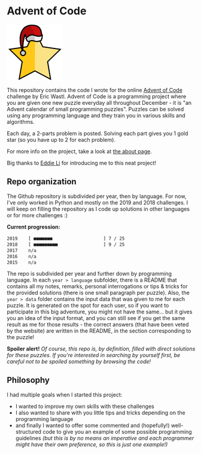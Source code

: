 # Advent of Code

<img src="resources/icon.png" width="150" height="150" />

This repository contains the code I wrote for the online [Advent of Code](https://adventofcode.com) challenge by Eric Wastl. Advent of Code is a programming project where you are given one new puzzle everyday all throughout
December - it is "an Advent calendar of small programming puzzles". Puzzles can be solved using any programming language and they train you in various skills and algorithms.

Each day, a 2-parts problem is posted. Solving each part gives you 1 gold star (so you have up to 2 for each problem).

For more info on the project, take a look at [the about page](https://adventofcode.com/2019/about).

Big thanks to [Eddie Li](https://github.com/xdl) for introducing me to this neat project!

## Repo organization
The Github repository is subdivided per year, then by language. For now, I've only worked in Python and mostly on
the 2019 and 2018 challenges. I will keep on filling the repository as I code up solutions in other languages or for more challenges :)

**Current progression:**

```
2019    [ ■■■■■■■                   ] 7 / 25
2018    [ ■■■■■■■■■                 ] 9 / 25
2017    n/a
2016    n/a
2015    n/a
```

The repo is subdivided per year and further down by programming language. In each ``year > language`` subfolder, there is a README that contains all my notes, remarks, personal interrogations or tips & tricks for the provided solutions (there is one small paragraph per puzzle). Also, the ``year > data`` folder contains the input data that was given to me for each puzzle. It is generated on the spot for each user, so if you want to participate in this big adventure, you might not have the same... but it gives you an idea of the input format, and you can still see if you get the same result as me for those results - the correct answers (that have been veted by the website) are written in the README, in the section corresponding to the puzzle!

**Spoiler alert!**
*Of course, this repo is, by definition, filled with direct solutions for these puzzles. If you're interested in searching by yourself first, be careful not to be spoiled something by browsing the code!*

## Philosophy
I had multiple goals when I started this project:
- I wanted to improve my own skills with these challenges
- I also wanted to share with you little tips and tricks depending on the programming language
- and finally I wanted to offer some commented and (hopefully!) well-structured code to give you
  an example of some possible programming guidelines *(but this is by no means an imperative and each
  programmer might have their own preference, so this is just one example!)*
